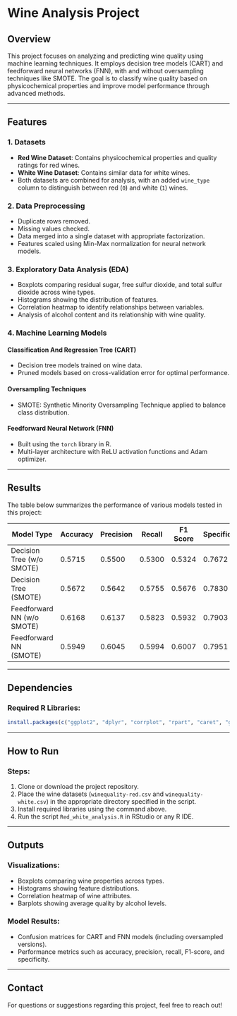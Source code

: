 # Wine Analysis Project

## Overview

This project focuses on analyzing and predicting wine quality using machine learning techniques. It employs decision tree models (CART) and feedforward neural networks (FNN), with and without oversampling techniques like SMOTE. The goal is to classify wine quality based on physicochemical properties and improve model performance through advanced methods.

---

## Features

### 1. **Datasets**
- **Red Wine Dataset**: Contains physicochemical properties and quality ratings for red wines.
- **White Wine Dataset**: Contains similar data for white wines.
- Both datasets are combined for analysis, with an added `wine_type` column to distinguish between red (`0`) and white (`1`) wines.

### 2. **Data Preprocessing**
- Duplicate rows removed.
- Missing values checked.
- Data merged into a single dataset with appropriate factorization.
- Features scaled using Min-Max normalization for neural network models.

### 3. **Exploratory Data Analysis (EDA)**
- Boxplots comparing residual sugar, free sulfur dioxide, and total sulfur dioxide across wine types.
- Histograms showing the distribution of features.
- Correlation heatmap to identify relationships between variables.
- Analysis of alcohol content and its relationship with wine quality.

### 4. **Machine Learning Models**
#### **Classification And Regression Tree (CART)**
- Decision tree models trained on wine data.
- Pruned models based on cross-validation error for optimal performance.

#### **Oversampling Techniques**
- SMOTE: Synthetic Minority Oversampling Technique applied to balance class distribution.

#### **Feedforward Neural Network (FNN)**
- Built using the `torch` library in R.
- Multi-layer architecture with ReLU activation functions and Adam optimizer.

---

## Results

The table below summarizes the performance of various models tested in this project:

| Model Type                     | Accuracy | Precision | Recall | F1 Score | Specificity |
|--------------------------------|----------|-----------|--------|----------|-------------|
| Decision Tree (w/o SMOTE)      | 0.5715   | 0.5500    | 0.5300 | 0.5324   | 0.7672      |
| Decision Tree (SMOTE)          | 0.5672   | 0.5642    | 0.5755 | 0.5676   | 0.7830      |
| Feedforward NN (w/o SMOTE)     | 0.6168   | 0.6137    | 0.5823 | 0.5932   | 0.7903      |
| Feedforward NN (SMOTE)         | 0.5949   | 0.6045    | 0.5994 | 0.6007   | 0.7951      |

---

## Dependencies

### Required R Libraries:
```R
install.packages(c("ggplot2", "dplyr", "corrplot", "rpart", "caret", "ggparty", "torch", "smotefamily"))
```

---

## How to Run

### Steps:
1. Clone or download the project repository.
2. Place the wine datasets (`winequality-red.csv` and `winequality-white.csv`) in the appropriate directory specified in the script.
3. Install required libraries using the command above.
4. Run the script `Red_white_analysis.R` in RStudio or any R IDE.

---

## Outputs

### Visualizations:
- Boxplots comparing wine properties across types.
- Histograms showing feature distributions.
- Correlation heatmap of wine attributes.
- Barplots showing average quality by alcohol levels.

### Model Results:
- Confusion matrices for CART and FNN models (including oversampled versions).
- Performance metrics such as accuracy, precision, recall, F1-score, and specificity.

---



## Contact
For questions or suggestions regarding this project, feel free to reach out!
